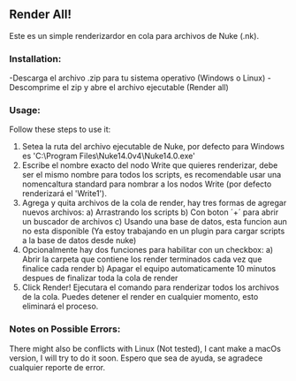 ## Render All!
Este es un simple renderizardor en cola para archivos de Nuke (.nk).
### Installation:
-Descarga el archivo .zip para tu sistema operativo (Windows o Linux)
-Descomprime el zip y abre el archivo ejecutable (Render all)
### Usage:
Follow these steps to use it:
1. Setea la ruta del archivo ejecutable de Nuke, por defecto para Windows es 'C:\Program Files\Nuke14.0v4\Nuke14.0.exe'
2. Escribe el nombre exacto del nodo Write que quieres renderizar, debe ser el mismo nombre para todos los scripts, es recomendable usar una nomencaltura standard para nombrar a los nodos Write (por defecto renderizará el 'Write1').
3. Agrega y quita archivos de la cola de render, hay tres formas de agregar nuevos archivos:
a) Arrastrando los scripts 
b) Con boton ´+´ para abrir un buscador de archivos
c) Usando una base de datos, esta funcion aun no esta disponible (Ya estoy trabajando en un plugin para cargar scripts a la base de datos desde nuke)
4. Opcionalmente hay dos funciones para habilitar con un checkbox:
a) Abrir la carpeta que contiene los render terminados cada vez que finalice cada render
b) Apagar el equipo automaticamente 10 minutos despues de finalizar toda la cola de render
4. Click Render! Ejecutara el comando para renderizar todos los archivos de la cola. Puedes detener el render en cualquier momento, esto eliminará el proceso.
### Notes on Possible Errors:
There might also be conflicts with Linux (Not tested), I cant make a macOs version, I will try to do it soon.
Espero que sea de ayuda, se agradece cualquier reporte de error.


